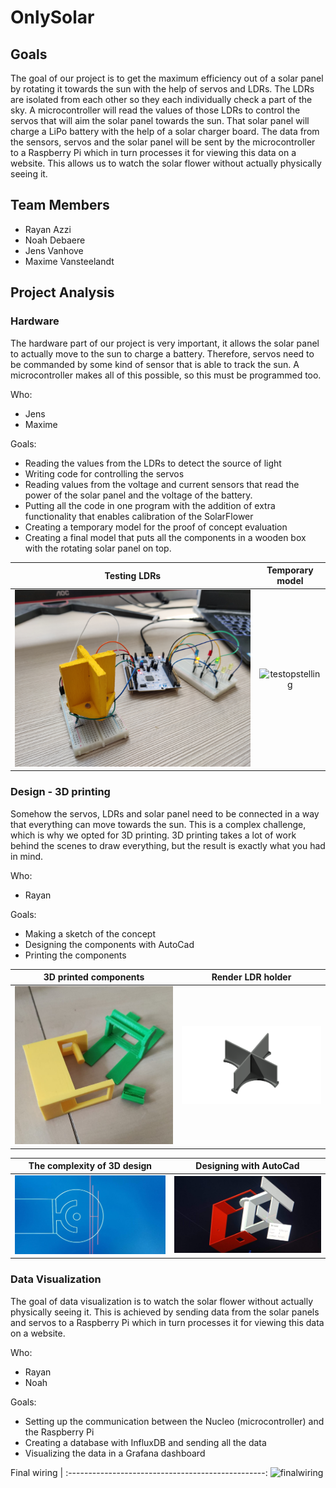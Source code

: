 ﻿# OnlySolar

## Goals

The goal of our project is to get the maximum efficiency out of a solar panel by rotating it towards the sun with the help of servos and LDRs. The LDRs are isolated from each other so they each individually check a part of the sky. A microcontroller will read the values of those LDRs to control the servos that will aim the solar panel towards the sun. That solar panel will charge a LiPo battery with the help of a solar charger board. The data from the sensors, servos and the solar panel will be sent by the microcontroller to a Raspberry Pi which in turn processes it for viewing this data on a website. This allows us to watch the solar flower without actually physically seeing it.

## Team Members

* Rayan Azzi
* Noah Debaere
* Jens Vanhove
* Maxime Vansteelandt

## Project Analysis

### Hardware

The hardware part of our project is very important, it allows the solar panel to actually move to the sun to charge a battery. Therefore, servos need to be commanded by some kind of sensor that is able to track the sun. A microcontroller makes all of this possible, so this must be programmed too.

Who:

* Jens
* Maxime

Goals:

* Reading the values from the LDRs to detect the source of light
* Writing code for controlling the servos
* Reading values from the voltage and current sensors that read the power of the solar panel and the voltage of the battery.
* Putting all the code in one program with the addition of extra functionality that enables calibration of the SolarFlower
* Creating a temporary model for the proof of concept evaluation
* Creating a final model that puts all the components in a wooden box with the rotating solar panel on top.

Testing LDRs                                                 | Temporary model
:-----------------------------------------------------------:|:-------------------------------------------------:
![LDRtestopstelling](./images_readme/ldrtestopstelling.jpg)  |  ![testopstelling](./images_readme/testopstelling.jpg)

### Design - 3D printing

Somehow the servos, LDRs and solar panel need to be connected in a way that everything can move towards the sun. This is a complex challenge, which is why we opted for 3D printing. 3D printing takes a lot of work behind the scenes to draw everything, but the result is exactly what you had in mind.

Who:

* Rayan

Goals:

* Making a sketch of the concept
* Designing the components with AutoCad
* Printing the components

3D printed components                                | Render LDR holder
:--------------------------------------------:|:-------------------------------------------------:
![3Dstukken](./images_readme/3dstukken.jpg)   |  ![renderLDR](./images_readme/renderldrhouder.png)

The complexity of 3D design                               | Designing with AutoCad
:--------------------------------------------:|:-------------------------------------------------:
![blueprint](./images_readme/blueprint3d.jpeg)  |  ![3dpiecestogether](./images_readme/3dstukkensamen.jpeg)

### Data Visualization

The goal of data visualization is to watch the solar flower without actually physically seeing it. This is achieved by sending data from the solar panels and servos to a Raspberry Pi which in turn processes it for viewing this data on a website.

Who:

* Rayan
* Noah

Goals:

* Setting up the communication between the Nucleo (microcontroller) and the Raspberry Pi
* Creating a database with InfluxDB and sending all the data
* Visualizing the data in a Grafana dashboard

Final wiring |
:-------------------------------------------------:
![finalwiring](./images_readme/bekabeling.jpg)

